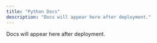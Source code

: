 ```yaml
---
title: "Python Docs"
description: "Docs will appear here after deployment."
---
```


Docs will appear here after deployment.
